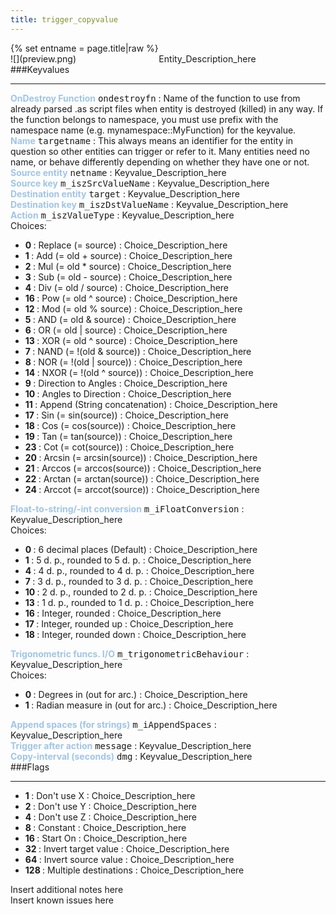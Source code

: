 ```yaml
---
title: trigger_copyvalue
---
```

<div>{% set entname = page.title|raw %}</div>
<div class="container previewimg">
<div class="columns">
<div class="imagepadding column col-auto" markdown="1">![](preview.png)</div>
<div class="column">Entity_Description_here</div>
</div>
</div>
###Keyvalues
<hr>
<div class="entityentry" markdown="1">
<span style="color:#9fc5e8;"><b>OnDestroy Function</b></span> <kbd  class="tooltip" data-tooltip="string">ondestroyfn</kbd> :
Name of the function to use from already parsed .as script files when entity is destroyed (killed) in any way. If the function belongs to namespace, you must use prefix with the namespace name (e.g. mynamespace::MyFunction) for the keyvalue.
</div>
<div class="entityentry" markdown="1">
<span style="color:#9fc5e8;"><b>Name</b></span> <kbd  class="tooltip" data-tooltip="target_source">targetname</kbd> :
This always means an identifier for the entity in question so other entities can trigger or refer to it. Many entities need no name, or behave differently depending on whether they have one or not.
</div>
<div class="entityentry" markdown="1">
<span style="color:#9fc5e8;"><b>Source entity</b></span> <kbd  class="tooltip" data-tooltip="target_destination">netname</kbd> :
Keyvalue_Description_here
</div>
<div class="entityentry" markdown="1">
<span style="color:#9fc5e8;"><b>Source key</b></span> <kbd  class="tooltip" data-tooltip="string">m_iszSrcValueName</kbd> :
Keyvalue_Description_here
</div>
<div class="entityentry" markdown="1">
<span style="color:#9fc5e8;"><b>Destination entity</b></span> <kbd  class="tooltip" data-tooltip="target_destination">target</kbd> :
Keyvalue_Description_here
</div>
<div class="entityentry" markdown="1">
<span style="color:#9fc5e8;"><b>Destination key</b></span> <kbd  class="tooltip" data-tooltip="string">m_iszDstValueName</kbd> :
Keyvalue_Description_here
</div>
<div class="entityentry" markdown="1">
<span style="color:#9fc5e8;"><b>Action</b></span> <kbd  class="tooltip" data-tooltip="choices">m_iszValueType</kbd> :
Keyvalue_Description_here
<div class="accordion">
<input type="checkbox" id="accordion-1" name="accordion-checkbox" hidden>
<label class="accordion-header" for="accordion-1">
<i class="icon icon-arrow-right mr-1"></i>
Choices:
</label>
<div class="accordion-body">
<ul>
<li><b>0 </b> : Replace (= source) : Choice_Description_here</li>
<li><b>1 </b> : Add (= old + source) : Choice_Description_here</li>
<li><b>2 </b> : Mul (= old * source) : Choice_Description_here</li>
<li><b>3 </b> : Sub (= old - source) : Choice_Description_here</li>
<li><b>4 </b> : Div (= old / source) : Choice_Description_here</li>
<li><b>16 </b> : Pow (= old ^ source) : Choice_Description_here</li>
<li><b>12 </b> : Mod (= old % source) : Choice_Description_here</li>
<li><b>5 </b> : AND (= old & source) : Choice_Description_here</li>
<li><b>6 </b> : OR (= old | source) : Choice_Description_here</li>
<li><b>13 </b> : XOR (= old ^ source) : Choice_Description_here</li>
<li><b>7 </b> : NAND (= !(old & source)) : Choice_Description_here</li>
<li><b>8 </b> : NOR (= !(old | source)) : Choice_Description_here</li>
<li><b>14 </b> : NXOR (= !(old ^ source)) : Choice_Description_here</li>
<li><b>9 </b> : Direction to Angles : Choice_Description_here</li>
<li><b>10 </b> : Angles to Direction : Choice_Description_here</li>
<li><b>11 </b> : Append (String concatenation) : Choice_Description_here</li>
<li><b>17 </b> : Sin (= sin(source)) : Choice_Description_here</li>
<li><b>18 </b> : Cos (= cos(source)) : Choice_Description_here</li>
<li><b>19 </b> : Tan (= tan(source)) : Choice_Description_here</li>
<li><b>23 </b> : Cot (= cot(source)) : Choice_Description_here</li>
<li><b>20 </b> : Arcsin (= arcsin(source)) : Choice_Description_here</li>
<li><b>21 </b> : Arccos (= arccos(source)) : Choice_Description_here</li>
<li><b>22 </b> : Arctan (= arctan(source)) : Choice_Description_here</li>
<li><b>24 </b> : Arccot (= arccot(source)) : Choice_Description_here</li>
</ul>
</div>
</div>
</div>
<div class="entityentry" markdown="1">
<span style="color:#9fc5e8;"><b>Float-to-string/-int conversion</b></span> <kbd  class="tooltip" data-tooltip="choices">m_iFloatConversion</kbd> :
Keyvalue_Description_here
<div class="accordion">
<input type="checkbox" id="accordion-2" name="accordion-checkbox" hidden>
<label class="accordion-header" for="accordion-2">
<i class="icon icon-arrow-right mr-1"></i>
Choices:
</label>
<div class="accordion-body">
<ul>
<li><b>0  </b> : 6 decimal places (Default) : Choice_Description_here</li>
<li><b>1  </b> : 5 d. p., rounded to 5 d. p. : Choice_Description_here</li>
<li><b>4  </b> : 4 d. p., rounded to 4 d. p. : Choice_Description_here</li>
<li><b>7  </b> : 3 d. p., rounded to 3 d. p. : Choice_Description_here</li>
<li><b>10 </b> : 2 d. p., rounded to 2 d. p. : Choice_Description_here</li>
<li><b>13 </b> : 1 d. p., rounded to 1 d. p. : Choice_Description_here</li>
<li><b>16 </b> : Integer, rounded : Choice_Description_here</li>
<li><b>17 </b> : Integer, rounded up : Choice_Description_here</li>
<li><b>18 </b> : Integer, rounded down : Choice_Description_here</li>
</ul>
</div>
</div>
</div>
<div class="entityentry" markdown="1">
<span style="color:#9fc5e8;"><b>Trigonometric funcs. I/O</b></span> <kbd  class="tooltip" data-tooltip="choices">m_trigonometricBehaviour</kbd> :
Keyvalue_Description_here
<div class="accordion">
<input type="checkbox" id="accordion-3" name="accordion-checkbox" hidden>
<label class="accordion-header" for="accordion-3">
<i class="icon icon-arrow-right mr-1"></i>
Choices:
</label>
<div class="accordion-body">
<ul>
<li><b>0 </b> : Degrees in (out for arc.) : Choice_Description_here</li>
<li><b>1 </b> : Radian measure in (out for arc.) : Choice_Description_here</li>
</ul>
</div>
</div>
</div>
<div class="entityentry" markdown="1">
<span style="color:#9fc5e8;"><b>Append spaces (for strings)</b></span> <kbd  class="tooltip" data-tooltip="integer">m_iAppendSpaces</kbd> :
Keyvalue_Description_here
</div>
<div class="entityentry" markdown="1">
<span style="color:#9fc5e8;"><b>Trigger after action</b></span> <kbd  class="tooltip" data-tooltip="target_destination">message</kbd> :
Keyvalue_Description_here
</div>
<div class="entityentry" markdown="1">
<span style="color:#9fc5e8;"><b>Copy-interval (seconds)</b></span> <kbd  class="tooltip" data-tooltip="string">dmg</kbd> :
Keyvalue_Description_here
</div>
###Flags
<hr>
<div class="entityflags">
<ul>
<li class="imagepadding" markdown="1"><b>1 </b> : Don't use X : Choice_Description_here</li>
<li class="imagepadding" markdown="1"><b>2 </b> : Don't use Y : Choice_Description_here</li>
<li class="imagepadding" markdown="1"><b>4 </b> : Don't use Z : Choice_Description_here</li>
<li class="imagepadding" markdown="1"><b>8 </b> : Constant : Choice_Description_here</li>
<li class="imagepadding" markdown="1"><b>16 </b> : Start On : Choice_Description_here</li>
<li class="imagepadding" markdown="1"><b>32 </b> : Invert target value : Choice_Description_here</li>
<li class="imagepadding" markdown="1"><b>64 </b> : Invert source value : Choice_Description_here</li>
<li class="imagepadding" markdown="1"><b>128 </b> : Multiple destinations : Choice_Description_here</li>
</ul>
</div>
<div class="notices blue">Insert additional notes here</div>
<div class="notices red">Insert known issues here</div>
